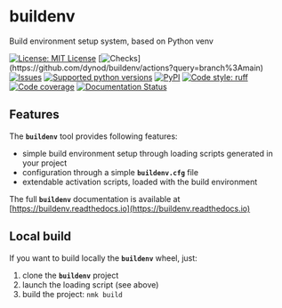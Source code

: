 # buildenv
Build environment setup system, based on Python venv

<!-- NMK-BADGES-BEGIN -->
[![License: MIT License](https://img.shields.io/github/license/dynod/buildenv)](https://github.com/dynod/buildenv/blob/main/LICENSE)
[![Checks](https://img.shields.io/github/actions/workflow/status/dynod/buildenv/build.yml?branch=main&label=build%20%26%20u.t.)](https://github.com/dynod/buildenv/actions?query=branch%3Amain)
[![Issues](https://img.shields.io/github/issues-search/dynod/buildenv?label=issues&query=is%3Aopen+is%3Aissue)](https://github.com/dynod/buildenv/issues?q=is%3Aopen+is%3Aissue)
[![Supported python versions](https://img.shields.io/badge/python-3.9%20--%203.13-blue)](https://www.python.org/)
[![PyPI](https://img.shields.io/pypi/v/buildenv)](https://pypi.org/project/buildenv/)
[![Code style: ruff](https://img.shields.io/badge/code%20style-ruff-000000.svg)](https://astral.sh/ruff)
[![Code coverage](https://img.shields.io/codecov/c/github/dynod/buildenv)](https://app.codecov.io/gh/dynod/buildenv)
[![Documentation Status](https://readthedocs.org/projects/buildenv/badge/?version=stable)](https://buildenv.readthedocs.io/)
<!-- NMK-BADGES-END -->

## Features

The **`buildenv`** tool provides following features:
* simple build environment setup through loading scripts generated in your project
* configuration through a simple **`buildenv.cfg`** file
* extendable activation scripts, loaded with the build environment

The full **`buildenv`** documentation is available at [https://buildenv.readthedocs.io](https://buildenv.readthedocs.io)

## Local build

If you want to build locally the **`buildenv`** wheel, just:
1. clone the **`buildenv`** project
1. launch the loading script (see above)
1. build the project: `nmk build`
